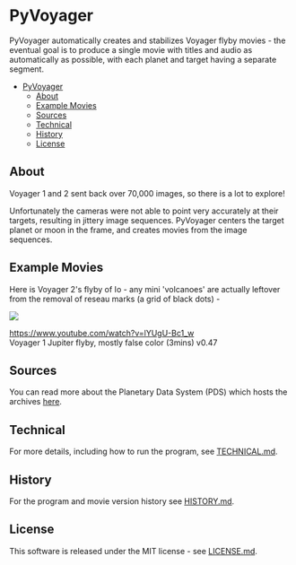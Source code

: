 # PyVoyager

PyVoyager automatically creates and stabilizes Voyager flyby movies - the eventual goal is to produce a single movie with titles and audio as automatically as possible, with each planet and target having a separate segment. 

- [PyVoyager](#pyvoyager)
  - [About](#about)
  - [Example Movies](#example-movies)
  - [Sources](#sources)
  - [Technical](#technical)
  - [History](#history)
  - [License](#license)
  
## About

Voyager 1 and 2 sent back over 70,000 images, so there is a lot to explore! 

Unfortunately the cameras were not able to point very accurately at their targets, resulting in jittery image sequences. PyVoyager centers the target planet or moon in the frame, and creates movies from the image sequences.

<!-- Before:  -->
<!-- After: -->

Example Movies
----------------------------------------

<!-- Here is an example raw image sequence -  -->

<!-- and here it is, centered -  -->

Here is Voyager 2's flyby of Io - any mini 'volcanoes' are actually leftover from the removal of reseau marks (a grid of black dots) -

<img src="http://imgur.com/LO7Dnww.gif" />

https://www.youtube.com/watch?v=lYUgU-Bc1_w  
Voyager 1 Jupiter flyby, mostly false color (3mins) v0.47

<!-- https://www.youtube.com/watch?v=_YT4XINDxjk  
Voyager 2 Uranus system flyby in color and black and white v0.43

https://www.youtube.com/watch?v=rAGWBo3-J2E  
Voyager 1 Jupiter rotation movie color v0.41

https://www.youtube.com/watch?v=kcJB9rNzCH4  
Voyager 2 Triton flyby v0.32

https://www.youtube.com/watch?v=VF3UCo2P-4Y  
Voyager 2 Neptune flyby v0.2 - note Triton orbiting Neptune in a retrograde direction

https://www.youtube.com/watch?v=c8O2BKqM0Qc  
Voyager 2 Neptune flyby color v0.2 - automatically colorized version

https://www.youtube.com/watch?v=o4zh8C-ma_A  
Voyager 1 Jupiter approach v0.1 - (RAW images with reseau marks) -->


<!-- ## Contributing -->

<!-- ## What you can do -->

<!-- Although the goal is to complete the movies in as automated fashion as possible, there are still places where manual intervention is required -  -->

<!-- - Some frames don't get centered correctly due to noise, or being on the edge of an image, etc., so they need to be manually centered by editing the `db/centersOverride.csv` file, or (eventually) using the `vg center <imageId> <x offset>, <y offset>` command. -->
<!-- - Centering needs to be manually turned off at close approach and back on again at departure - this is done in `db/centering.csv`.  -->
<!-- - Multi-target images often need to be relabelled to the largest target in the image (or whatever the centering routines center on) - this is done in the `db/retargeting.csv` file. -->
<!-- - Close-up composite images need to be manually aligned - e.g. the closeups of the clouds of Jupiter, by editing the `db/composites.csv` file. The weight of the different filters can also be adjusted there.  -->
<!-- - Movie frame rates need to be adjusted so interesting images stay on the screen longer - this is done in the `db/framerates.csv` file.  -->
<!-- - And eventually, mosaics would need to be specified manually in a `db/mosaics.csv` file.  -->

## Sources

You can read more about the Planetary Data System (PDS) which hosts the archives [here][pds].


## Technical

For more details, including how to run the program, see [TECHNICAL.md](TECHNICAL.md).


## History

For the program and movie version history see [HISTORY.md](HISTORY.md).


## License

This software is released under the MIT license - see [LICENSE.md](LICENSE.md).

[pds]: https://pds.nasa.gov/
[playlist]: https://www.youtube.com/playlist?list=PLxP4UgQGtMiLvyKjT7BQ-ht905VvNSaFP
[trello]: https://trello.com/b/kEkGDMYR/voyager
